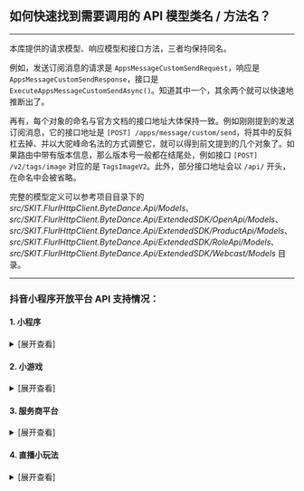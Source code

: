 ﻿## 如何快速找到需要调用的 API 模型类名 / 方法名？

---

本库提供的请求模型、响应模型和接口方法，三者均保持同名。

例如，发送订阅消息的请求是 `AppsMessageCustomSendRequest`，响应是 `AppsMessageCustomSendResponse`，接口是 `ExecuteAppsMessageCustomSendAsync()`。知道其中一个，其余两个就可以快速地推断出了。

再有，每个对象的命名与官方文档的接口地址大体保持一致。例如刚刚提到的发送订阅消息，它的接口地址是 `[POST] /apps/message/custom/send`，将其中的反斜杠去掉、并以大驼峰命名法的方式调整它，就可以得到前文提到的几个对象了。如果路由中带有版本信息，那么版本号一般都在结尾处，例如接口 `[POST] /v2/tags/image` 对应的是 `TagsImageV2`。此外，部分接口地址会以 `/api/` 开头，在命名中会被省略。

完整的模型定义可以参考项目目录下的 _src/SKIT.FlurlHttpClient.ByteDance.Api/Models_、_src/SKIT.FlurlHttpClient.ByteDance.Api/ExtendedSDK/OpenApi/Models_、_src/SKIT.FlurlHttpClient.ByteDance.Api/ExtendedSDK/ProductApi/Models_、_src/SKIT.FlurlHttpClient.ByteDance.Api/ExtendedSDK/RoleApi/Models_、_src/SKIT.FlurlHttpClient.ByteDance.Api/ExtendedSDK/Webcast/Models_ 目录。

---

### 抖音小程序开放平台 API 支持情况：

#### 1. 小程序

<details>

<summary>[展开查看]</summary>

|     |                 抖音 API                  |                备注                |
| :-: | :---------------------------------------: | :--------------------------------: |
|  ×  |            <del>联合授权</del>            | 异构协议，请使用 `DouyinOpen` 模块 |
|  ×  | <del>接口调用凭证：经营能力调用凭证</del> | 异构协议，请使用 `DouyinOpen` 模块 |
|  ×  | <del>接口调用凭证：用户授权调用凭证</del> | 异构协议，请使用 `DouyinOpen` 模块 |
|  √  |     接口调用凭证：非用户授权调用凭证      |                                    |
|  √  |                   登录                    |                                    |
|  √  |           小程序码与小程序链接            |                                    |
|  √  |                Web 化接入                 |                                    |
|  ×  |           <del>私聊和群聊</del>           | 异构协议，请使用 `DouyinOpen` 模块 |
|  ×  |            <del>解决方案</del>            | 异构协议，请使用 `DouyinOpen` 模块 |
|  √  |                 线索组件                  |                                    |
|  √  |                 隐私协议                  |                                    |
|  √  |               直播预约能力                |                                    |
|  √  |                 视频能力                  |                                    |
|  √  |                 搜索能力                  |                                    |
|  √  |                 任务能力                  |                                    |
|  ×  |              <del>电商</del>              |              _开发中_              |
|  ×  |            <del>生活服务</del>            |              _开发中_              |
|  √  |                 短剧行业                  |                                    |
|  √  |                 用户信息                  |                                    |
|  √  |                   分享                    |                                    |
|  √  |                   客服                    |                                    |
|  ×  |            <del>交易工具</del>            |              _开发中_              |
|  ×  |            <del>小程序券</del>            |              _开发中_              |
|  ×  |            <del>交易系统</del>            |              _开发中_              |
|  √  |                 内容安全                  |                                    |
|  √  |             泛知识：角色系统              |                                    |
|  √  |              泛知识：课程库               |                                    |
|  √  |                 担保支付                  |                                    |
|  √  |                   评价                    |                                    |
|  √  |          其他：直播间自定义封面           |                                    |
|  √  |  其他：抖音开放平台与小程序视频打通能力   |                                    |
|  √  |              其他：上传资源               |                                    |
|  √  |                 订阅消息                  |                                    |
|  √  |              小程序推广计划               |                                    |
|  √  |                   挂载                    |                                    |
|  √  |                   分发                    |                                    |
|  ×  |            <del>数据分析</del>            |              _开发中_              |
|  √  |                 服务类目                  |                                    |
|  √  |                直播间能力                 |                                    |
|  √  |               抖音开放能力                |                                    |
|  √  |              页面结构自定义               |                                    |
|  √  |              普通二维码绑定               |                                    |
|  √  |                抖音号绑定                 |                                    |
|  √  |                  流量主                   |                                    |
|  ×  |            <del>抖店绑定</del>            |              _开发中_              |

</details>

#### 2. 小游戏

<details>

<summary>[展开查看]</summary>

|     |   抖音 API   | 备注 |
| :-: | :----------: | :--: |
|  √  | 接口调用凭证 |      |
|  √  |     登录     |      |
|  √  |   数据缓存   |      |
|  √  |    二维码    |      |
|  √  |   订阅消息   |      |

</details>

#### 3. 服务商平台

<details>

<summary>[展开查看]</summary>

|     |               抖音 API               |   备注   |
| :-: | :----------------------------------: | :------: |
|  √  |        代开发小程序：上传资源        |          |
|  √  |          代开发小程序：授权          |          |
|  √  |          代开发小程序：域名          |          |
|  √  |        代开发小程序：模板管理        |          |
|  √  |    代开发小程序：代商家管理小程序    |          |
|  √  | 代开发小程序：代商家入驻抖音开放平台 |          |
|  ×  |  <del>代开发生活服务商家应用</del>   | _开发中_ |

</details>

#### 4. 直播小玩法

<details>

<summary>[展开查看]</summary>

|     | 抖音 API | 备注 |
| :-: | :------: | :--: |
|  √  | 直播能力 |      |
